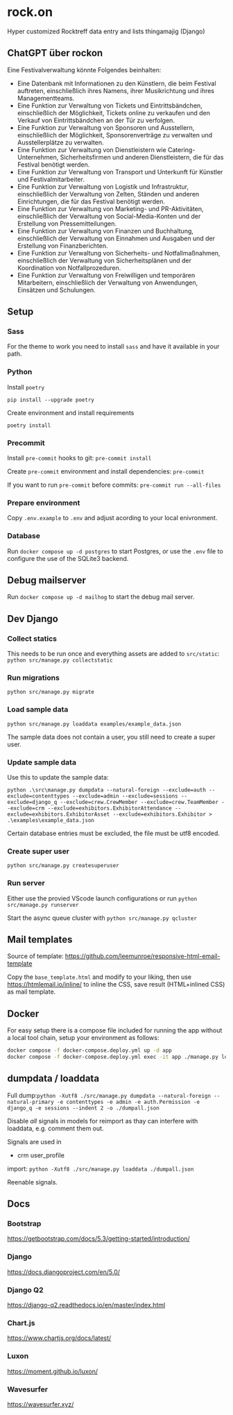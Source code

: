 # rock.on

Hyper customized Rocktreff data entry and lists thingamajig (Django)

## ChatGPT über rockon

Eine Festivalverwaltung könnte Folgendes beinhalten:

- Eine Datenbank mit Informationen zu den Künstlern, die beim Festival auftreten, einschließlich ihres Namens, ihrer Musikrichtung und ihres Managementteams.
- Eine Funktion zur Verwaltung von Tickets und Eintrittsbändchen, einschließlich der Möglichkeit, Tickets online zu verkaufen und den Verkauf von Eintrittsbändchen an der Tür zu verfolgen.
- Eine Funktion zur Verwaltung von Sponsoren und Ausstellern, einschließlich der Möglichkeit, Sponsorenverträge zu verwalten und Ausstellerplätze zu verwalten.
- Eine Funktion zur Verwaltung von Dienstleistern wie Catering-Unternehmen, Sicherheitsfirmen und anderen Dienstleistern, die für das Festival benötigt werden.
- Eine Funktion zur Verwaltung von Transport und Unterkunft für Künstler und Festivalmitarbeiter.
- Eine Funktion zur Verwaltung von Logistik und Infrastruktur, einschließlich der Verwaltung von Zelten, Ständen und anderen Einrichtungen, die für das Festival benötigt werden.
- Eine Funktion zur Verwaltung von Marketing- und PR-Aktivitäten, einschließlich der Verwaltung von Social-Media-Konten und der Erstellung von Pressemitteilungen.
- Eine Funktion zur Verwaltung von Finanzen und Buchhaltung, einschließlich der Verwaltung von Einnahmen und Ausgaben und der Erstellung von Finanzberichten.
- Eine Funktion zur Verwaltung von Sicherheits- und Notfallmaßnahmen, einschließlich der Verwaltung von Sicherheitsplänen und der Koordination von Notfallprozeduren.
- Eine Funktion zur Verwaltung von Freiwilligen und temporären Mitarbeitern, einschließlich der Verwaltung von Anwendungen, Einsätzen und Schulungen.

## Setup

### Sass

For the theme to work you need to install `sass` and have it available in your path.

### Python

Install `poetry`

`pip install --upgrade poetry`

Create environment and install requirements

`poetry install`

### Precommit

Install `pre-commit` hooks to git: `pre-commit install`

Create `pre-commit` environment and install dependencies: `pre-commit`

If you want to run `pre-commit` before commits: `pre-commit run --all-files`

### Prepare environment

Copy `.env.example` to `.env` and adjust acording to your local enivronment.

### Database

Run `docker compose up -d postgres` to start Postgres, or use the `.env` file to configure the use of the SQLite3 backend.

## Debug mailserver

Run `docker compose up -d mailhog` to start the debug mail server.

## Dev Django

### Collect statics

This needs to be run once and everything assets are added to `src/static`: `python src/manage.py collectstatic`

### Run migrations

`python src/manage.py migrate`

### Load sample data

`python src/manage.py loaddata examples/example_data.json`

The sample data does not contain a user, you still need to create a super user.

### Update sample data

Use this to update the sample data:

`python .\src\manage.py dumpdata --natural-foreign --exclude=auth --exclude=contenttypes --exclude=admin --exclude=sessions --exclude=django_q --exclude=crew.CrewMember --exclude=crew.TeamMember --exclude=crm --exclude=exhibitors.ExhibitorAttendance --exclude=exhibitors.ExhibitorAsset --exclude=exhibitors.Exhibitor > .\examples\example_data.json`

Certain database entries must be excluded, the file must be utf8 encoded.

### Create super user

`python src/manage.py createsuperuser`

### Run server

Either use the provied VScode launch configurations or run `python src/manage.py runserver`

Start the async queue cluster with `python src/manage.py qcluster`

## Mail templates

Source of template: <https://github.com/leemunroe/responsive-html-email-template>

Copy the `base_template.html` and modify to your liking, then use <https://htmlemail.io/inline/> to inline the CSS, save result (HTML+inlined CSS) as mail template.

## Docker

For easy setup there is a compose file included for running the app without a local tool chain, setup your environment as follows:

```bash
docker compose -f docker-compose.deploy.yml up -d app
docker compose -f docker-compose.deploy.yml exec -it app ./manage.py loaddata examples/example_data.json
```

## dumpdata / loaddata

Full dump:`python -Xutf8 ./src/manage.py dumpdata --natural-foreign --natural-primary -e contenttypes -e admin -e auth.Permission -e django_q -e sessions --indent 2 -o ./dumpall.json`

Disable _all_ signals in models for reimport as thay can interfere with loaddata, e.g. comment them out.

Signals are used in

- crm user_profile

import: `python -Xutf8 ./src/manage.py loaddata ./dumpall.json`

Reenable signals.

## Docs

### Bootstrap

<https://getbootstrap.com/docs/5.3/getting-started/introduction/>

### Django

<https://docs.djangoproject.com/en/5.0/>

### Django Q2

<https://django-q2.readthedocs.io/en/master/index.html>

### Chart.js

<https://www.chartjs.org/docs/latest/>

### Luxon

<https://moment.github.io/luxon/>

### Wavesurfer

<https://wavesurfer.xyz/>
